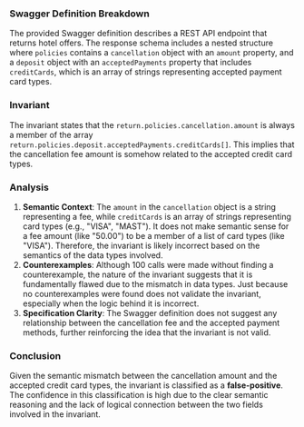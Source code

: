 ### Swagger Definition Breakdown
The provided Swagger definition describes a REST API endpoint that returns hotel offers. The response schema includes a nested structure where `policies` contains a `cancellation` object with an `amount` property, and a `deposit` object with an `acceptedPayments` property that includes `creditCards`, which is an array of strings representing accepted payment card types.

### Invariant
The invariant states that the `return.policies.cancellation.amount` is always a member of the array `return.policies.deposit.acceptedPayments.creditCards[]`. This implies that the cancellation fee amount is somehow related to the accepted credit card types.

### Analysis
1. **Semantic Context**: The `amount` in the `cancellation` object is a string representing a fee, while `creditCards` is an array of strings representing card types (e.g., "VISA", "MAST"). It does not make semantic sense for a fee amount (like "50.00") to be a member of a list of card types (like "VISA"). Therefore, the invariant is likely incorrect based on the semantics of the data types involved.
2. **Counterexamples**: Although 100 calls were made without finding a counterexample, the nature of the invariant suggests that it is fundamentally flawed due to the mismatch in data types. Just because no counterexamples were found does not validate the invariant, especially when the logic behind it is incorrect.
3. **Specification Clarity**: The Swagger definition does not suggest any relationship between the cancellation fee and the accepted payment methods, further reinforcing the idea that the invariant is not valid.

### Conclusion
Given the semantic mismatch between the cancellation amount and the accepted credit card types, the invariant is classified as a **false-positive**. The confidence in this classification is high due to the clear semantic reasoning and the lack of logical connection between the two fields involved in the invariant.
